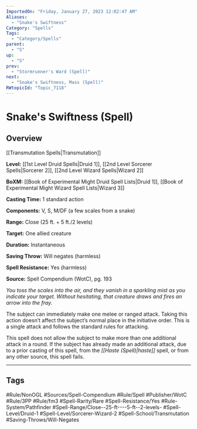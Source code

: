 ```yaml
---
ImportedOn: "Friday, January 27, 2023 12:02:47 AM"
Aliases:
  - "Snake's Swiftness"
Category: "Spells"
Tags:
  - "Category/Spells"
parent:
  - "S"
up:
  - "S"
prev:
  - "Stormrunner's Ward (Spell)"
next:
  - "Snake's Swiftness, Mass (Spell)"
RWtopicId: "Topic_7118"
---
```

# Snake's Swiftness (Spell)
## Overview
[[Transmutation Spells|Transmutation]]

**Level:** [[1st Level Druid Spells|Druid 1]], [[2nd Level Sorcerer Spells|Sorcerer 2]], [[2nd Level Wizard Spells|Wizard 2]]

**BoXM:** [[Book of Experimental Might Druid Spell Lists|Druid 1]], [[Book of Experimental Might Wizard Spell Lists|Wizard 3]]

**Casting Time:** 1 standard action

**Components:** V, S, M/DF (a few scales from a snake)

**Range:** Close (25 ft. + 5 ft./2 levels)

**Target:** One allied creature

**Duration:** Instantaneous

**Saving Throw:** Will negates (harmless)

**Spell Resistance:** Yes (harmless)

**Source:** Spell Compendium (WotC), pg. 193

*You toss the scales into the air, and they vanish in a sparkling mist as you indicate your target. Without hesitating, that creature draws and fires an arrow into the fray.*

The subject can immediately make one melee or ranged attack. Taking this action doesn’t affect the subject’s normal place in the initiative order. This is a single attack and follows the standard rules for attacking.

This spell does not allow the subject to make more than one additional attack in a round. If the subject has already made an additional attack, due to a prior casting of this spell, from the *[[Haste (Spell)|haste]]* spell, or from any other source, this spell fails.


---
## Tags
#Rule/NonOGL #Sources/Spell-Compendium #Rule/Spell #Publisher/WotC #Rule/3PP #Rule/fm3 #Spell-Rarity/Rare #Spell-Resistance/Yes #Rule-System/Pathfinder #Spell-Range/Close--25-ft----5-ft--2-levels- #Spell-Level/Druid-1 #Spell-Level/Sorcerer-Wizard-2 #Spell-School/Transmutation #Saving-Throws/Will-Negates

